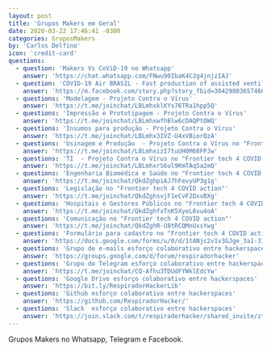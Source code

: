 ```yaml
---
layout: post
title: 'Grupos Makers em Geral'
date: 2020-03-22 17:46:41 -0300
categories: GruposMakers
by: 'Carlos Delfino'
icon: 'credit-card'
questions:
  - question: 'Makers Vs CoViD-19 no Whatsapp'
    answer: 'https://chat.whatsapp.com/FNwu90IbaK4C2g4jnjzIAJ'
  - question: 'COVID-19 Air BRASIL - Fast production of assisted ventilation devices'
    answer: 'https://m.facebook.com/story.php?story_fbid=3042980365746620&id=100001040600047'
  - questions: 'Modelagem - Projeto Contra o Vírus'
    answer: 'https://t.me/joinchat/LBLmhxklKYs76TRa1hpp5Q'
  - questions: 'Impressão e Prototipagem - Projeto Contra o Vírus'
    answer: 'https://t.me/joinchat/LBLmhxwfhBlw6cDAQPtOWQ'
  - questions: 'Insumos para produção - Projeto Contra o Vírus'
    answer: 'https://t.me/joinchat/LBLmhx3IVZ-U4xVBiorQzA'
  - questions: 'Usinagem e Produção  - Projeto Contra o Vírus no "Frontier tech 4 COVID action"'
    answer: 'https://t.me/joinchat/LBLmhxizI7tuUH0M68FPJw'
  - questions: 'TI  - Projeto Contra o Vírus no "Frontier tech 4 COVID action"'
    answer: 'https://t.me/joinchat/LBLmhxrS6ul9KmTAq5a2mQ'
  - questions: 'Engenharia Biomédica e Saúde no "Frontier tech 4 COVID action"'
    answer: 'https://t.me/joinchat/QkdZghpiAJ7hFevyUP3g1g'
  - questions: 'Legislação no "Frontier tech 4 COVID action"'
    answer: 'https://t.me/joinchat/QkdZghsvjF1eCvF2DxvBXg'
  - questions: 'Hospitais e Gestores Públicos no "Frontier tech 4 COVID action"'
    answer: 'https://t.me/joinchat/QkdZghfxTnK5XyeL6vu4oA'
  - questions: 'Comunicação no "Frontier tech 4 COVID action"'
    answer: 'https://t.me/joinchat/QkdZghR-U8tRCQMnUxsYwg'
  - questions: 'Formulário para cadastro no "Frontier tech 4 COVID action".'
    answer: 'https://docs.google.com/forms/u/0/d/1tANjc2v1v3GJge_3a1-31EVyM-owL060Apkx0A_Lq90/viewform?ts=5e74ee9b&edit_requested=true'
  - questions: 'Grupo de e-mails esforço colaborativo entre hackerspaces'
    answer: 'https://groups.google.com/d/forum/respiradorhacker'
  - questions: 'Grupo do Telegram esforço colaborativo entre hackerspaces'
    answer: 'https://t.me/joinchat/CQ-Afhu3TDUdFYWklEdcYw'
  - questions: 'Google Drive esforço colaborativo entre hackerspaces'
    answer: 'https://bit.ly/RespiradorHackerLib'
  - questions: 'Github esforço colaborativo entre hackerspaces'
    answer: 'https://github.com/RespiradorHacker/'
  - questions: 'Slack  esforço colaborativo entre hackerspaces'
    answer: 'https://join.slack.com/t/respiradorhacker/shared_invite/zt-cz8b6iv8-nPnewxJh1r5T3ZdAZIX_PQ'
---
```


Grupos Makers no Whatsapp, Telegram e Facebook.

<!--more-->
